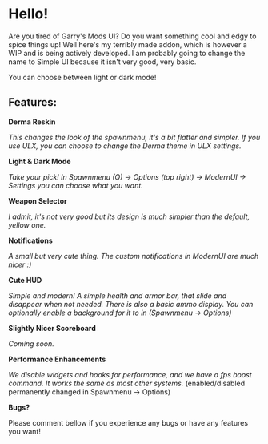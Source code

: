 # Hello!

Are you tired of Garry's Mods UI? Do you want something cool and edgy to spice things up! Well here's my terribly made addon, which is however a WIP and is being actively developed. I am probably going to change the name to Simple UI because it isn't very good, very basic.

You can choose between light or dark mode!

## Features:

**Derma Reskin**

  *This changes the look of the spawnmenu, it's a bit flatter and simpler. If you use ULX, you can choose to change the Derma theme in ULX settings.*


**Light & Dark Mode**

  *Take your pick! In Spawnmenu (Q) -> Options (top right) -> ModernUI -> Settings you can choose what you want.*


**Weapon Selector**

  *I admit, it's not very good but its design is much simpler than the default, yellow one.*


**Notifications**

  *A small but very cute thing. The custom notifications in ModernUI are much nicer :)*


**Cute HUD**

  *Simple and modern! A simple health and armor bar, that slide and disappear when not needed. There is also a basic ammo display. You can optionally enable a background for it to in (Spawnmenu -> Options)*


**Slightly Nicer Scoreboard**

  *Coming soon.*


**Performance Enhancements**

  *We disable widgets and hooks for performance, and we have a fps boost command. It works the same as most other systems.*
    (enabled/disabled permanently changed in Spawnmenu -> Options)



**Bugs?**

Please comment bellow if you experience any bugs or have any features you want!
